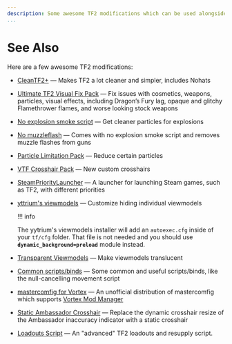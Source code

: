 ```yaml
---
description: Some awesome TF2 modifications which can be used alongside mastercomfig.
...
```


# See Also

Here are a few awesome TF2 modifications:

* [CleanTF2+](https://github.com/JarateKing/CleanTF2plus)
  — Makes TF2 a lot cleaner and simpler, includes Nohats

* [Ultimate TF2 Visual Fix Pack](https://github.com/agrastiOs/Ultimate-TF2-Visual-Fix-Pack/releases)
  —  Fix issues with cosmetics, weapons, particles, visual effects, including Dragon’s Fury lag, opaque and glitchy Flamethrower flames, and worse looking stock weapons

* [No explosion smoke script](https://www.teamfortress.tv/25647/no-explosion-smoke-script)
  — Get cleaner particles for explosions

* [No muzzleflash](https://www.teamfortress.tv/25647/no-explosion-smoke-script/?page=7#182)
  — Comes with no explosion smoke script and removes muzzle flashes from guns

* [Particle Limitation Pack](https://www.teamfortress.tv/22586/particle-limitation-pack)
  — Reduce certain particles

* [VTF Crosshair Pack](https://www.teamfortress.tv/35367/vtf-crosshair-pack)
  — New custom crosshairs

* [SteamPriorityLauncher](https://github.com/Leo40Git/SteamPriorityLauncher)
  — A launcher for launching Steam games, such as TF2, with different priorities

* [yttrium's viewmodels](https://github.com/Yttrium-tYcLief/CompVMInstaller/releases)
  — Customize hiding individual viewmodels
  
  !!! info

    The yytrium's viewmodels installer will add an `autoexec.cfg` inside of your `tf/cfg` folder. That file is not needed and you should use **`dynamic_background=preload`** module instead.

* [Transparent Viewmodels](https://www.teamfortress.tv/21928/transparent-viewmodels-in-any-hud)
  — Make viewmodels translucent

* [Common scripts/binds](https://www.reddit.com/r/tf2scripthelp/wiki/commonscripts)
  — Some common and useful scripts/binds, like the null-cancelling movement script

* [mastercomfig for Vortex](https://github.com/AtomicTEM/Mastercomfig-All-in-one-for-Vortex-Mod-Manager)
  — An unofficial distribution of mastercomfig which supports [Vortex Mod Manager](https://www.nexusmods.com/about/vortex/)

* [Static Ambassador Crosshair](https://github.com/juniorsgithub/tf2-static-ambassador-crosshair)
  — Replace the dynamic crosshair resize of the Ambassador inaccuracy indicator with a static crosshair

* [Loadouts Script](https://github.com/juniorsgithub/tf2-loadouts-script)
  — An "advanced" TF2 loadouts and resupply script.
